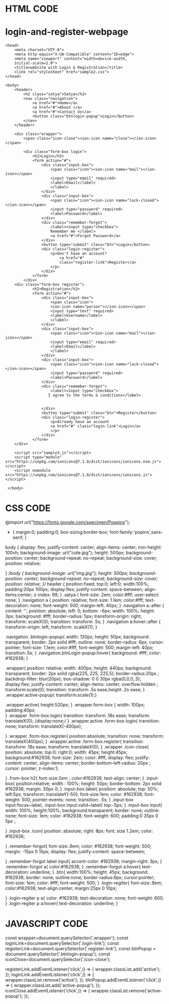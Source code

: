 # HTML CODE
# login-and-register-webpage
<!DOCTYPE html>
<html lang="en">

    <head>
        <meta charset="UTF-8">
        <meta http-equiv="X-UA-Compatible" content="IE=edge">
        <meta name="viewport" content="width=device-width,
        initial-scale=1.0">
        <title>website with Login & Registration</title>
        <link rel="stylesheet" href="sample2.css">
    </head>

    <body>
        <header>
            <h2 class="satya">Satya</h2>
            <nav class="navigation">
                <a href="#">Home</a>
                <a href="#">About </a>
                <a href="#">Contact Us</a>
                <button class="btnlogin-popup">Login</button>
            </nav>
        </header>

        <div class="wrapper">
            <span class="icon-close"><ion-icon name="close"></ion-icon></span>

            <div class="form-box login">
                <h2>Login</h2>
                <form action="#">
                    <div class="input-box">
                        <span class="icon"><ion-icon name="mail"></ion-icon></span>
                        <input type="email" required>
                        <label>Email</label>
                        </label>
                    </div>
                    <div class="input-box">
                        <span class="icon"><ion-icon name="lock-closed"></ion-icon></span>
                        <input type="password" required>
                        <label>Password</label>
                    </div>
                    <div class="remember-forgot">
                        <label><input type="checkbox">
                        Remember me </label>
                        <a href="#">Forgot Password</a>
                    </div>
                    <button type="submit" class="btn">Login</button>
                    <div class="login-register">
                        <p>Don't have an account?
                            <a href="#" 
                            class="register-link">Register</a>
                        </p>
                    </div>
                </form>
            </div>
        <div class="form-box register">
                <h2>Registration</h2>
                <form action="#">
                    <div class="input-box">
                        <span class="icon">
                        <ion-icon name="person"></ion-icon></span>
                        <input type="text" required>
                        <label>Username</label>
                        </label>
                    </div>
                    <div class="input-box">
                        <span class="icon"><ion-icon name="mail"></ion-icon></span>
                        <input type="email" required>
                        <label>Email</label>
                        </label>
                    </div>
                    <div class="input-box">
                        <span class="icon"><ion-icon name="lock-closed"></ion-icon></span>
                        <input type="password" required>
                        <label>Password</label>
                    </div>
                    <div class="remember-forgot">
                        <label><input type="checkbox">
                       I agree to the terms & conditions</label>
                       
                    
                    </div>
                    <button type="submit" class="btn">Register</button>
                    <div class="login-register">
                        <p>Already have an account
                        <a href="#" class="login-link">Login</a>
                        </p>
                    </div>
                </form>
        </div>

        <script src="sample3.js"></script>
        <script type="module" src="https://unpkg.com/ionicons@7.1.0/dist/ionicons/ionicons.esm.js"></script>
        <script nomodule src="https://unpkg.com/ionicons@7.1.0/dist/ionicons/ionicons.js"></script>
        
     </body>
</html>

# CSS CODE
  @import url("https://fonts.google.com/specimen/Poppins");
* {
    margin:0;
    padding:0;
    box-sizing:border-box;
    font-family:'popins',sans-serif;
}

body {
    display: flex;
    justify-content: center;
    align-items: center;
    min-height: 100vh;
    background-image: url("cute.jpg");
    height: 500px;
    background-position: center;
    background-repeat: no-repeat;
    background-size: cover;
    position: relative;
   
}
/*body {
    background-image: url("img.jpg");
    height: 500px;
    background-position: center;
    background-repeat: no-repeat;
    background-size: cover;
    position: relative;
  }*/
header {
    position:fixed;
    top:0;
    left:0;
    width:100%;
    padding:20px 100px;
    display:flex;
    justify-content: space-between;
    align-items:center;
    z-index: 99;
}
.satya {
    font-size: 2em;
    color:#fff;
    user-select: none;
}
.navigation a {
    position: relative;
    font-size: 1.1em;
    color:#fff;
    text-decoration: none;
    font-weight: 500;
    margin-left: 40px;
}
.navigation a::after {
    content: '';
    position: absolute;
    left: 0;
    bottom: -6px;
    width: 100%;
    height: 3px;
    background: #fff;
    border-radius: 5px;
    transform-origin: right;
    transform: scaleX(0);
    transition: transform .5s;
}
.navigation a:hover::after {
    transform-origin: left;
    transform: scaleX(1);
}

.navigation .btnlogin-popup{
    width: 130px;
    height: 50px;
    background: transparent;
    border: 2px solid #fff;
    outline: none;
    border-radius: 6px;
    cursor: pointer;
    font-size: 1.1em;
    color:#fff;
    font-weight: 500;
    margin-left: 40px;
    transition:.5s;
}
.navigation.btnLogin-popup:hover{
    background: #fff;
    color: #162938;
}


.wrapper{
    position: relative;
    width: 400px;
    height: 440px;
    background: transparent;
    border: 2px solid rgba(225, 225, 225,5);
    border-radius:20px ;
    backdrop-filter: blur(20px);
    box-shadow: 0 0 30px rgba(0,0,0,.5);
    display:flex;
    justify-content: center;
    align-items: center;
   overflow:hidden ;
   transform:scale(0);
   transition: transform .5s ease,height .2s ease;
}
.wrapper.active-popup{
    transform:scale(1);}

.wrapper.active{
    height:520px;
}
.wrapper.form-box {
    width: 100px;
    padding:40px;   
}
.wrapper .form-box.login{
    transition: transform .18s ease;
    transform: translateX(0);
    /*display:none;*/
}
.wrapper.active .form-box.login{
    transition: none;
    transform: translateX(-400px);

}
.wrapper .form-box.register{
    position:absolute;
    transition: none;
    transform: translateX(400px);
}
.wrapper.active .form-box.register{
    transition: transform .18s ease;
    transform: translateX(0);
}
.wrapper .icon-close{
    position: absolute;
    top:0;
    right:0;
    width: 45px;
    height:45px;
    background:#162938;
    font-size: 2em;
    color: #fff;
    display: flex;
    justify-content: center;
    align-items: center;
    border-bottom-left-radius: 20px ;
    cursor: pointer;
    z-index:1;

}
.from-box h2{
    font-size:2em ;
    color:#162938;
    text-align: center;
}
.input-box{
    position:relative; 
    width : 100%;
    height: 50px;
    border-bottom: 2px solid #162938;
    margin: 30px 0;
}
.input-box label{
    position: absolute;
    top: 50%;
    left:5px;
    transform: translateY(-50);
    font-size:1em;
    color: #162938;
    font-weight: 500;
    pointer-events: none;
    transition: .5s;
}
.input-box input:focus~label,
.input-box input:valid~label{
    top:-5px;
}
.input-box input{
    width: 100%;
    height:100%;
    background:transparent;
    border: none;
    outline: none;
    font-size: 1em;
    color: #162938;
    font-weight: 600;
    padding:0 35px 0  5px ;

}
.input-box .icon{
    position: absolute;
    right: 8px;
    font: size 1.2em; 
    color: #162938;
    
}
.remember-forgot{
    font-size:.9em;
    color: #162938;
    font-weight: 500;
    margin: -15px 0 15px;
    display: flex;
    justify-content: space-between;

}
.remember-forgot label input{
    accent-color: #162938;
    margin-right: 3px;
}
.remember-forgot a{
    color:#162938;
}
.remember-forgot a:hover{
    text-decoration: underline;
}
.btn{
    width:100%;
    height: 45px;
    background: #162938;
    border: none;
    outline:none;
    border-radius:6px;
    cursor:pointer;
    font-size: 1em;
    color: #fff;
    font-weight: 500;
}
.login-regiter{
    font-size:.9em;
    color:#162938;
    text-align:center;
    margin:25px 0 10px;

}
.login-regiter p a{
    color: #162938;
    text-decoration: none;
    font-weight: 600;
}
.login-regiter p a:hover{
    text-decoration: underline;
}

# JAVASCRIPT CODE
const wrapper=document.querySelector('.wrapper');
const loginLink=document.querySelector('.login-link');
const registerLink=document.querySelector('.register-link');
const btnPopup = document.querySelector('.btnlogin-popup');
const iconClose=document.querySelector('.icon-close');

registerLink.addEventListener('click',() => {
    wrapper.classList.add('active');
});
loginLink.addEventListener('click',() => {
    wrapper.classList.remove('active');
});
btnPopup.addEventListener('click',() => {
    wrapper.classList.add('active-popup');
});
iconClose.addEventListener('click',() => {
    wrapper.classList.remove('active-popup');
});

